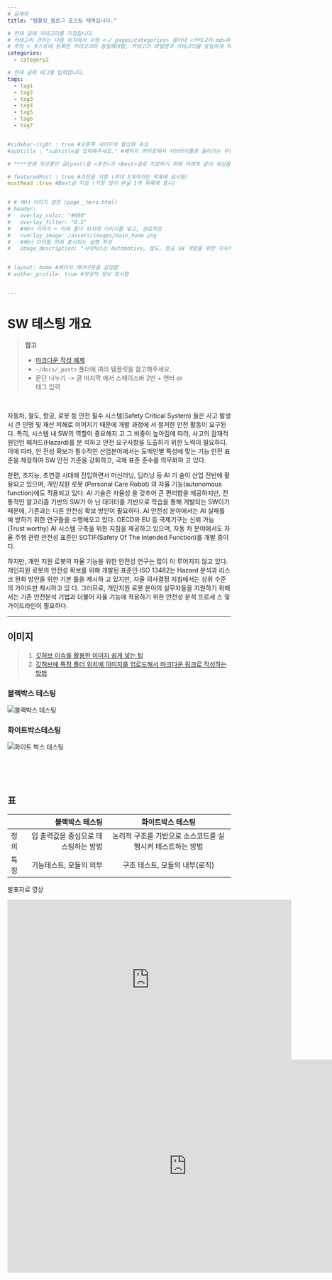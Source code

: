 ```yaml
---
# 글제목
title: "템플릿_블로그 포스팅 제목입니다."

# 헌재 글에 카테고리를 지정합니다.
# 카테고리 관리는 다음 위치에서 수행 <~/_pages/categories> 폴더내 <카테고리.md>파일
# 주의 > 포스트에 등록한 카테고리와 동일해야함, 카테고리 파일명과 카테고리를 동일하게 작성하여 관리하도록함
categories: 
  - category2 

# 현재 글에 태그를 입력합니다.
tags:
  - tag1
  - tag2
  - tag3
  - tag4
  - tag5
  - tag6
  - tag7


#sidebar-right : true #오른쪽 사이드바 활성화 속성
#subtitle : "subtitle을 입력해주세요." #페이지 히어로에서 서브타이틀로 들어가는 부분 텍스트 입력

# ****현재 작성중인 글(post)을 <추천>과 <Best>글로 지정하기 위해 아래와 같이 속성을 지정합니다.****

# featuredPost : true #추천글 지정 (최대 3개까지만 목록에 표시됨)
mostRead :true #Best글 지정 (가장 많이 본글 1개 목록에 표시)


# # 배너 이미지 설정 (page__hero.html)
# header:
#   overlay_color: "#000"
#   overlay_filter: "0.5"
#   #배너 이미지 > 아래 폴더 위치에 이미지를 넣고, 경로작성
#   overlay_image: /assets/images/main_home.png
#   #배너 타이틀 아래 표시되는 설명 작성
#   image_description: "시네틱스는 Automotive, 철도, 항공 SW 개발을 위한 지속적 통합과 빌드 가상화 컨설팅과 교육을 제공합니다."


# layout: home #페이지 레이아웃을 설정함
# author_profile: true #작성자 정보 표시함


---
```


<!-- **** 아래 부분부터 본문 영역입니다.*** -->

# SW 테스팅 개요

> **참고**    
> *  [마크다운 작성 예제](https://theorydb.github.io "마우스를 올려놓으면 말풍선이 나옵니다.")  
> * `~/docs/_posts` 폴더에 여러 템플릿을 참고해주세요.
> * 문단 나누기 -> 글 마지막 에서 스페이스바 2번 + 엔터   or <br> 태그 입력
<br>

자동차, 철도, 항공, 로봇 등 안전 필수 시스템(Safety Critical System) 들은 사고 발생시 큰 인명 및 재산 피해로 이어지기 때문에 개발 과정에 서 철저한 안전 활동이 요구된다. 특히, 시스템 내 SW의 역할이 중요해지 고 그 비중이 높아짐에 따라, 사고의 잠재적 원인인 해저드(Hazard)를 분 석하고 안전 요구사항을 도출하기 위한 노력이 필요하다. 이에 따라, 안 전성 확보가 필수적인 산업분야에서는 도메인별 특성에 맞는 기능 안전 표준을 제정하여 SW 안전 기준을 강화하고, 국제 표준 준수를 의무화하 고 있다.  

한편, 초지능, 초연결 시대에 진입하면서 머신러닝, 딥러닝 등 AI 기 술이 산업 전반에 활용되고 있으며, 개인지원 로봇 (Personal Care Robot) 의 자율 기능(autonomous function)에도 적용되고 있다. AI 기술은 자율성 을 갖추어 큰 편리함을 제공하지만, 전통적인 알고리즘 기반의 SW가 아 닌 데이터를 기반으로 학습을 통해 개발되는 SW이기 때문에, 기존과는 다른 안전성 확보 방안이 필요하다. AI 안전성 분야에서는 AI 실패를 예 방하기 위한 연구들을 수행해오고 있다. OECD와 EU 등 국제기구는 신뢰 가능(Trust worthy) AI 시스템 구축을 위한 지침을 제공하고 있으며, 자동 차 분야에서도 자율 주행 관련 안전성 표준인 SOTIF(Safety Of The Intended Function)를 개발 중이다.

하지만, 개인 지원 로봇의 자율 기능을 위한 안전성 연구는 많이 이 루어지지 않고 있다. 개인지원 로봇의 안전성 확보를 위해 개발된 표준인 ISO 13482는 Hazard 분석과 리스크 완화 방안을 위한 기본 틀을 제시하 고 있지만, 자율 의사결정 지침에서는 상위 수준의 가이드만 제시하고 있 다. 그러므로, 개인지원 로봇 분야의 실무자들을 지원하기 위해서는 기존 안전분석 기법과 더불어 자율 기능에 적용하기 위한 안전성 분석 프로세 스 및 가이드라인이 필요하다.  

<hr>


## 이미지
> 1. [깃허브 이슈를 활용한 이미지 쉽게 넣는 팁](https://ahribori.com/article/5a03bcfd6c9eef13d882e29a)
> 2. [깃허브에 특정 폴더 위치에 이미지를 업로드해서 마크다운 링크로 작성하는 방법](https://theorydb.github.io/envops/2019/05/22/envops-blog-how-to-use-md/)


<!-- 이미지 정렬 ![대체텍스트](이미지주소 "이미지제목") -->
### 블랙박스 테스팅
![블랙박스 테스팅](https://user-images.githubusercontent.com/92907581/141237421-2f48053f-4ce7-4bec-8e60-7169f2619433.png)

### 화이트박스테스팅
 
![화이트 박스 테스팅](https://user-images.githubusercontent.com/92907581/141237421-2f48053f-4ce7-4bec-8e60-7169f2619433.png)
 



<br><br><br> 


## 표
|              | 블랙박스 테스팅                | 화이트박스 테스팅      |  
|:--- | ---: | :---: |  
| 정의             | 입 출력값을 중심으로 테스팅하는 방법            |  논리적 구조를 기반으로 소스코드를 실행시켜 테스트하는 방법 |  
| 특징          | 기능테스트, 모듈의 외부           | 구조 테스트, 모듈의 내부(로직) |


발표자료 영상

<iframe width="640" height="360" src="https://www.youtube-nocookie.com/embed/l2Of1-d5E5o?controls=0&amp;showinfo=0" frameborder="0" allowfullscreen></iframe>


<iframe width="807" height="480" src="https://www.youtube.com/embed/qcrS6poY-OY" title="YouTube video player" frameborder="0" allow="accelerometer; autoplay; clipboard-write; encrypted-media; gyroscope; picture-in-picture" allowfullscreen></iframe>